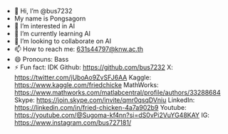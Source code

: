 - 👋 Hi, I’m @bus7232
- My name is Pongsagorn
- 👀 I’m interested in AI
- 🌱 I’m currently learning AI
- 💞️ I’m looking to collaborate on AI
- 📫 How to reach me: 631s44797@knw.ac.th
- 😄 Pronouns: Bass
- ⚡ Fun fact: IDK
Github: https://github.com/bus7232
X: https://twitter.com/jUboAo9ZvSFJ6AA
Kaggle: https://www.kaggle.com/friedchicke
MathWorks: https://www.mathworks.com/matlabcentral/profile/authors/33288684
Skype: https://join.skype.com/invite/qmr0qsqDVniu
LinkedIn: https://linkedin.com/in/fried-chicken-4a7a902b9
Youtube: https://youtube.com/@Sugoma-kf4nn?si=dS0vPi2VuYG48KAY
IG: https://www.instagram.com/bus727181/
<!---
bus7232/bus7232 is a ✨ special ✨ repository because its `README.md` (this file) appears on your GitHub profile.
You can click the Preview link to take a look at your changes.
--->
